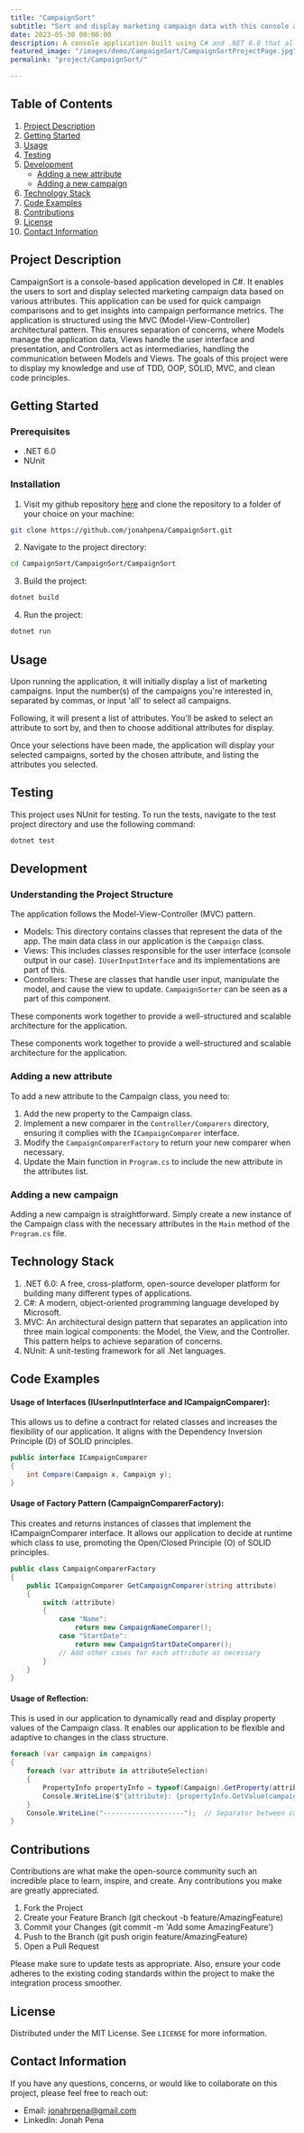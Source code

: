 ```yaml
---
title: "CampaignSort"
subtitle: "Sort and display marketing campaign data with this console application"
date: 2023-05-30 00:00:00
description: A console application built using C# and .NET 6.0 that allows users to sort and display marketing campaign data based on various attributes. This application demonstrates the use of TDD, OOP, SOLID principles, MVC architecture, and clean code principles.
featured_image: "/images/demo/CampaignSort/CampaignSortProjectPage.jpg"
permalink: "project/CampaignSort/"

---
```


## Table of Contents

1. [Project Description](#project-description)
2. [Getting Started](#getting-started)
3. [Usage](#usage)
4. [Testing](#testing)
4. [Development](#development)
    - [Adding a new attribute](#adding-a-new-attribute)
    - [Adding a new campaign](#adding-a-new-campaign)
5. [Technology Stack](#technology-stack)
6. [Code Examples](#code-examples)
7. [Contributions](#contributions)
8. [License](#license)
9. [Contact Information](#contact-information)

## Project Description

CampaignSort is a console-based application developed in C#. It enables the users to sort and display selected marketing campaign data based on various attributes. This application can be used for quick campaign comparisons and to get insights into campaign performance metrics. The application is structured using the MVC (Model-View-Controller) architectural pattern. This ensures separation of concerns, where Models manage the application data, Views handle the user interface and presentation, and Controllers act as intermediaries, handling the communication between Models and Views. The goals of this project were to display my knowledge and use of TDD, OOP, SOLID, MVC, and clean code principles.

## Getting Started

### Prerequisites

- .NET 6.0
- NUnit

### Installation

1. Visit my github repository [here](https://github.com/jonahpena/CampaignSort.git) and clone the repository to a folder of your choice on your machine:
```sh
git clone https://github.com/jonahpena/CampaignSort.git
```
2. Navigate to the project directory:
```sh
cd CampaignSort/CampaignSort/CampaignSort
```
3. Build the project:
```sh
dotnet build
```
4. Run the project:
```sh
dotnet run
```

## Usage

Upon running the application, it will initially display a list of marketing campaigns. Input the number(s) of the campaigns you're interested in, separated by commas, or input 'all' to select all campaigns. 

Following, it will present a list of attributes. You'll be asked to select an attribute to sort by, and then to choose additional attributes for display.

Once your selections have been made, the application will display your selected campaigns, sorted by the chosen attribute, and listing the attributes you selected.

## Testing

This project uses NUnit for testing. To run the tests, navigate to the test project directory and use the following command:

```sh
dotnet test
```

## Development

### Understanding the Project Structure

The application follows the Model-View-Controller (MVC) pattern.

- Models: This directory contains classes that represent the data of the app. The main data class in our application is the `Campaign` class.
- Views: This includes classes responsible for the user interface (console output in our case). `IUserInputInterface` and its implementations are part of this.
- Controllers: These are classes that handle user input, manipulate the model, and cause the view to update. `CampaignSorter` can be seen as a part of this component.

These components work together to provide a well-structured and scalable architecture for the application.

These components work together to provide a well-structured and scalable architecture for the application.

### Adding a new attribute
To add a new attribute to the Campaign class, you need to:

1. Add the new property to the Campaign class.
2. Implement a new comparer in the `Controller/Comparers` directory, ensuring it complies with the `ICampaignComparer` interface.
3. Modify the `CampaignComparerFactory` to return your new comparer when necessary.
4. Update the Main function in `Program.cs` to include the new attribute in the attributes list.


### Adding a new campaign

Adding a new campaign is straightforward. Simply create a new instance of the Campaign class with the necessary attributes in the `Main` method of the `Program.cs` file. 

## Technology Stack

1. .NET 6.0: A free, cross-platform, open-source developer platform for building many different types of applications.
2. C#: A modern, object-oriented programming language developed by Microsoft.
3. MVC: An architectural design pattern that separates an application into three main logical components: the Model, the View, and the Controller. This pattern helps to achieve separation of concerns.
4. NUnit: A unit-testing framework for all .Net languages.

## Code Examples

#### Usage of Interfaces (IUserInputInterface and ICampaignComparer):
This allows us to define a contract for related classes and increases the flexibility of our application. It aligns with the Dependency Inversion Principle (D) of SOLID principles.

```csharp
public interface ICampaignComparer
{
    int Compare(Campaign x, Campaign y);
}
```

#### Usage of Factory Pattern (CampaignComparerFactory):
This creates and returns instances of classes that implement the ICampaignComparer interface. It allows our application to decide at runtime which class to use, promoting the Open/Closed Principle (O) of SOLID principles.

```csharp
public class CampaignComparerFactory
{
    public ICampaignComparer GetCampaignComparer(string attribute)
    {
        switch (attribute)
        {
            case "Name":
                return new CampaignNameComparer();
            case "StartDate":
                return new CampaignStartDateComparer();
            // Add other cases for each attribute as necessary
        }
    }
}
```
#### Usage of Reflection: 
This is used in our application to dynamically read and display property values of the Campaign class. It enables our application to be flexible and adaptive to changes in the class structure.

```csharp
foreach (var campaign in campaigns)
{
    foreach (var attribute in attributeSelection)
    {
        PropertyInfo propertyInfo = typeof(Campaign).GetProperty(attribute);
        Console.WriteLine($"{attribute}: {propertyInfo.GetValue(campaign)}");
    }
    Console.WriteLine("--------------------");  // Separator between campaigns
}
```

## Contributions

Contributions are what make the open-source community such an incredible place to learn, inspire, and create. Any contributions you make are greatly appreciated.

1. Fork the Project
2. Create your Feature Branch (git checkout -b feature/AmazingFeature)
3. Commit your Changes (git commit -m 'Add some AmazingFeature')
4. Push to the Branch (git push origin feature/AmazingFeature)
5. Open a Pull Request

Please make sure to update tests as appropriate. Also, ensure your code adheres to the existing coding standards within the project to make the integration process smoother.

## License

Distributed under the MIT License. See `LICENSE` for more information.

## Contact Information
If you have any questions, concerns, or would like to collaborate on this project, please feel free to reach out:

- Email: jonahrpena@gmail.com
- LinkedIn: Jonah Pena
